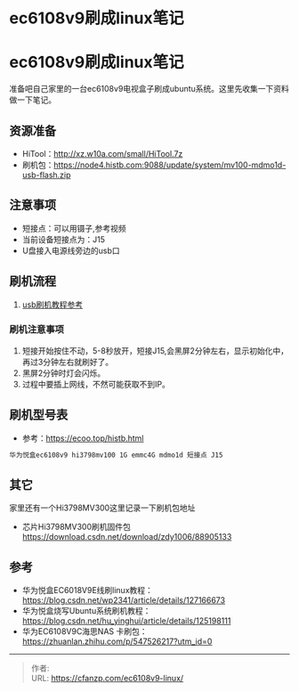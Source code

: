 # ec6108v9刷成linux笔记


<!--more-->
# ec6108v9刷成linux笔记
准备吧自己家里的一台ec6108v9电视盒子刷成ubuntu系统。这里先收集一下资料做一下笔记。

## 资源准备
- HiTool：http://xz.w10a.com/small/HiTool.7z
- 刷机包：https://node4.histb.com:9088/update/system/mv100-mdmo1d-usb-flash.zip

## 注意事项
- 短接点：可以用镊子,参考视频
- 当前设备短接点为：J15
- U盘接入电源线旁边的usb口

## 刷机流程
1. [usb刷机教程参考](https://ecoo.top/docs/tutorial-basics/usb-flash)

### 刷机注意事项
1. 短接开始按住不动，5-8秒放开，短接J15,会黑屏2分钟左右，显示初始化中，再过3分钟左右就刷好了。
2. 黑屏2分钟时灯会闪烁。
3. 过程中要插上网线，不然可能获取不到IP。

## 刷机型号表
- 参考：https://ecoo.top/histb.html
```bash
华为悦盒ec6108v9 hi3798mv100 1G emmc4G mdmo1d 短接点 J15
```

## 其它
家里还有一个Hi3798MV300这里记录一下刷机包地址
-  芯片Hi3798MV300刷机固件包 https://download.csdn.net/download/zdy1006/88905133

## 参考
- 华为悦盒EC6018V9E线刷linux教程：https://blog.csdn.net/wp2341/article/details/127166673
- 华为悦盒烧写Ubuntu系统刷机教程：https://blog.csdn.net/hu_yinghui/article/details/125198111
- 华为EC6108V9C海思NAS 卡刷包：https://zhuanlan.zhihu.com/p/547526217?utm_id=0


---

> 作者:   
> URL: https://cfanzp.com/ec6108v9-linux/  

